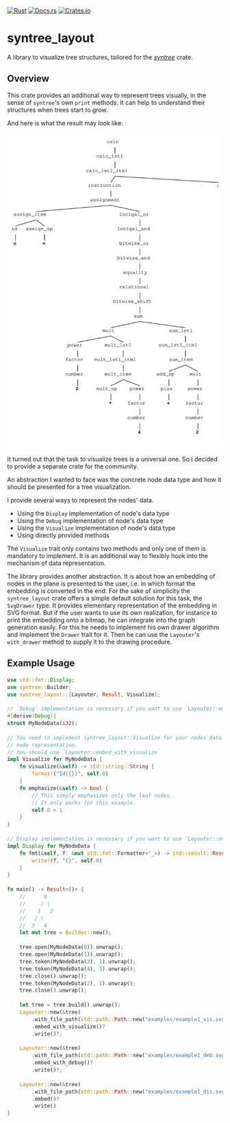 <!-- markdownlint-disable first-line-h1 -->
[![Rust](https://github.com/jsinger67/syntree_layout/actions/workflows/rust.yml/badge.svg)](https://github.com/jsinger67/syntree_layout/actions/workflows/rust.yml)
[![Docs.rs](https://docs.rs/syntree_layout/badge.svg)](https://docs.rs/syntree_layout)
[![Crates.io](https://img.shields.io/crates/v/syntree_layout.svg)](https://crates.io/crates/syntree_layout)
<!-- markdownlint-enable first-line-h1 -->

# syntree_layout

A library to visualize tree structures, tailored for the
*[syntree](https://github.com/udoprog/syntree)* crate.

## Overview

This crate provides an additional way to represent trees visually, in the sense of `syntree`'s own
`print` methods.
It can help to understand their structures when trees start to grow.

And here is what the result may look like:

![example.svg](./examples/example2.svg)

It turned out that the task to visualize trees is a universal one. So I decided to provide a
separate crate for the community.

An abstraction I wanted to face was the concrete node data type and how it should be presented for
a tree visualization.

I provide several ways to represent the nodes' data.

* Using the `Display` implementation of node's data type
* Using the `Debug` implementation of node's data type
* Using the `Visualize` implementation of node's data type
* Using directly provided methods

The `Visualize` trait only contains two methods and only one of them is mandatory to implement.
It is an additional way to flexibly hook into the mechanism of data representation.

The library provides another abstraction. It is about how an embedding of nodes in the plane is
presented to the user, i.e. in which format the embedding is converted in the end. For the sake of
simplicity the `syntree_layout` crate offers a simple default solution for this task, the
`SvgDrawer` type. It provides elementary representation of the embedding in SVG format. But if the
user wants to use its own realization, for instance to print the embedding onto a bitmap, he can
integrate into the graph generation easily. For this he needs to implement his own drawer algorithm
and implement the `Drawer` trait for it. Then he can use the `Layouter`'s `with_drawer` method to
supply it to the drawing procedure.

## Example Usage

```rust
use std::fmt::Display;
use syntree::Builder;
use syntree_layout::{Layouter, Result, Visualize};

// `Debug` implementation is necessary if you want to use `Layouter::embed_with_debug`
#[derive(Debug)]
struct MyNodeData(i32);

// You need to implement syntree_layout::Visualize for your nodes data type if you want your own
// node representation.
// You should use `Layouter::embed_with_visualize`
impl Visualize for MyNodeData {
    fn visualize(&self) -> std::string::String {
        format!("Id({})", self.0)
    }
    fn emphasize(&self) -> bool {
        // This simply emphasizes only the leaf nodes.
        // It only works for this example.
        self.0 > 1
    }
}

// Display implementation is necessary if you want to use `Layouter::embed`
impl Display for MyNodeData {
    fn fmt(&self, f: &mut std::fmt::Formatter<'_>) -> std::result::Result<(), std::fmt::Error> {
        write!(f, "{}", self.0)
    }
}

fn main() -> Result<()> {
    //      0
    //     / \
    //    1   2
    //   / \
    //  3   4
    let mut tree = Builder::new();

    tree.open(MyNodeData(0)).unwrap();
    tree.open(MyNodeData(1)).unwrap();
    tree.token(MyNodeData(3), 1).unwrap();
    tree.token(MyNodeData(4), 1).unwrap();
    tree.close().unwrap();
    tree.token(MyNodeData(2), 1).unwrap();
    tree.close().unwrap();

    let tree = tree.build().unwrap();
    Layouter::new(&tree)
        .with_file_path(std::path::Path::new("examples/example1_vis.svg"))
        .embed_with_visualize()?
        .write()?;

    Layouter::new(&tree)
        .with_file_path(std::path::Path::new("examples/example1_deb.svg"))
        .embed_with_debug()?
        .write()?;

    Layouter::new(&tree)
        .with_file_path(std::path::Path::new("examples/example1_dis.svg"))
        .embed()?
        .write()
}
```
